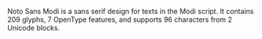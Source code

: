 Noto Sans Modi is a sans serif design for texts in the Modi script. It contains 209 glyphs, 7 OpenType features, and supports 96 characters from 2 Unicode blocks.